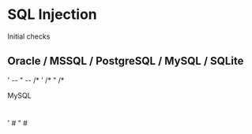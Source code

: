 # SQL Injection

Initial checks

Oracle / MSSQL / PostgreSQL / MySQL / SQLite
 -- 
' -- 
" -- 
 /*
' /* 
" /* 

MySQL
 # 
' # 
" # 

